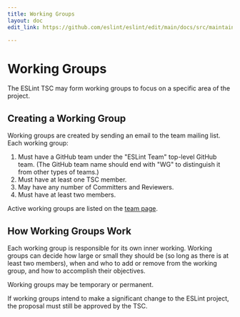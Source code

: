```yaml
---
title: Working Groups
layout: doc
edit_link: https://github.com/eslint/eslint/edit/main/docs/src/maintainer-guide/working-groups.md

---
```

<!-- Note: No pull requests accepted for this file. See README.md in the root directory for details. -->

# Working Groups

The ESLint TSC may form working groups to focus on a specific area of the project.

## Creating a Working Group

Working groups are created by sending an email to the team mailing list. Each working group:

1. Must have a GitHub team under the "ESLint Team" top-level GitHub team. (The GitHub team name should end with "WG" to distinguish it from other types of teams.)
1. Must have at least one TSC member.
1. May have any number of Committers and Reviewers.
1. Must have at least two members.

Active working groups are listed on the [team page](https://eslint.org/team).

## How Working Groups Work

Each working group is responsible for its own inner working. Working groups can decide how large or small they should be (so long as there is at least two members), when and who to add or remove from the working group, and how to accomplish their objectives.

Working groups may be temporary or permanent.

If working groups intend to make a significant change to the ESLint project, the proposal must still be approved by the TSC.
